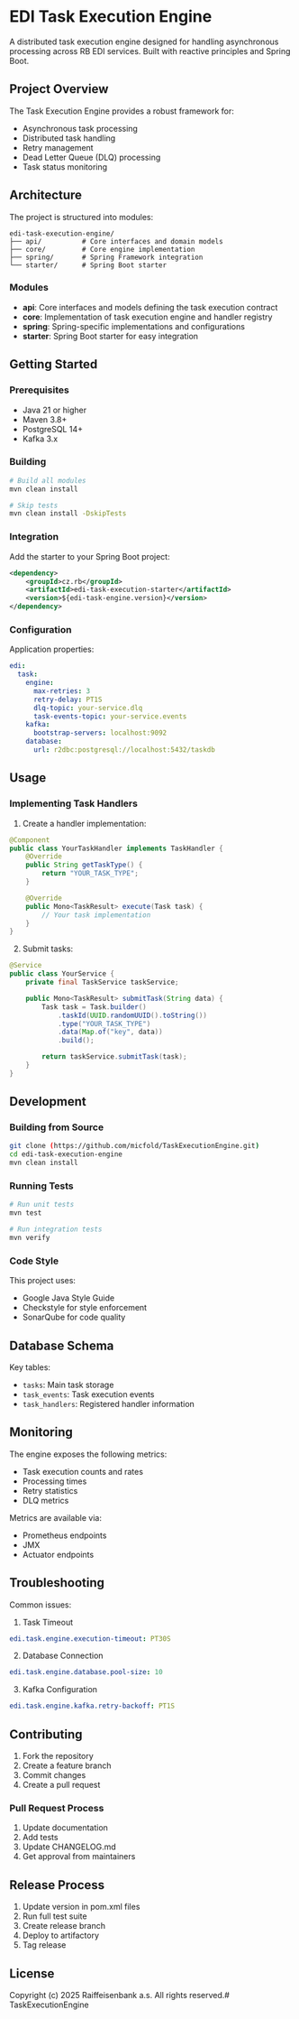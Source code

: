 # EDI Task Execution Engine

A distributed task execution engine designed for handling asynchronous processing across RB EDI services. Built with reactive principles and Spring Boot.

## Project Overview

The Task Execution Engine provides a robust framework for:
- Asynchronous task processing
- Distributed task handling
- Retry management
- Dead Letter Queue (DLQ) processing
- Task status monitoring

## Architecture

The project is structured into modules:

```
edi-task-execution-engine/
├── api/          # Core interfaces and domain models
├── core/         # Core engine implementation
├── spring/       # Spring Framework integration
└── starter/      # Spring Boot starter
```

### Modules

- **api**: Core interfaces and models defining the task execution contract
- **core**: Implementation of task execution engine and handler registry
- **spring**: Spring-specific implementations and configurations
- **starter**: Spring Boot starter for easy integration

## Getting Started

### Prerequisites

- Java 21 or higher
- Maven 3.8+
- PostgreSQL 14+
- Kafka 3.x

### Building

```bash
# Build all modules
mvn clean install

# Skip tests
mvn clean install -DskipTests
```

### Integration

Add the starter to your Spring Boot project:

```xml
<dependency>
    <groupId>cz.rb</groupId>
    <artifactId>edi-task-execution-starter</artifactId>
    <version>${edi-task-engine.version}</version>
</dependency>
```

### Configuration

Application properties:
```yaml
edi:
  task:
    engine:
      max-retries: 3
      retry-delay: PT1S
      dlq-topic: your-service.dlq
      task-events-topic: your-service.events
    kafka:
      bootstrap-servers: localhost:9092
    database:
      url: r2dbc:postgresql://localhost:5432/taskdb
```

## Usage

### Implementing Task Handlers

1. Create a handler implementation:
```java
@Component
public class YourTaskHandler implements TaskHandler {
    @Override
    public String getTaskType() {
        return "YOUR_TASK_TYPE";
    }

    @Override
    public Mono<TaskResult> execute(Task task) {
        // Your task implementation
    }
}
```

2. Submit tasks:
```java
@Service
public class YourService {
    private final TaskService taskService;

    public Mono<TaskResult> submitTask(String data) {
        Task task = Task.builder()
            .taskId(UUID.randomUUID().toString())
            .type("YOUR_TASK_TYPE")
            .data(Map.of("key", data))
            .build();

        return taskService.submitTask(task);
    }
}
```

## Development

### Building from Source

```bash
git clone (https://github.com/micfold/TaskExecutionEngine.git)
cd edi-task-execution-engine
mvn clean install
```

### Running Tests

```bash
# Run unit tests
mvn test

# Run integration tests
mvn verify
```

### Code Style

This project uses:
- Google Java Style Guide
- Checkstyle for style enforcement
- SonarQube for code quality

## Database Schema

Key tables:
- `tasks`: Main task storage
- `task_events`: Task execution events
- `task_handlers`: Registered handler information

## Monitoring

The engine exposes the following metrics:
- Task execution counts and rates
- Processing times
- Retry statistics
- DLQ metrics

Metrics are available via:
- Prometheus endpoints
- JMX
- Actuator endpoints

## Troubleshooting

Common issues:

1. Task Timeout
```yaml
edi.task.engine.execution-timeout: PT30S
```

2. Database Connection
```yaml
edi.task.engine.database.pool-size: 10
```

3. Kafka Configuration
```yaml
edi.task.engine.kafka.retry-backoff: PT1S
```

## Contributing

1. Fork the repository
2. Create a feature branch
3. Commit changes
4. Create a pull request

### Pull Request Process

1. Update documentation
2. Add tests
3. Update CHANGELOG.md
4. Get approval from maintainers

## Release Process

1. Update version in pom.xml files
2. Run full test suite
3. Create release branch
4. Deploy to artifactory
5. Tag release

## License

Copyright (c) 2025 Raiffeisenbank a.s.
All rights reserved.# TaskExecutionEngine
